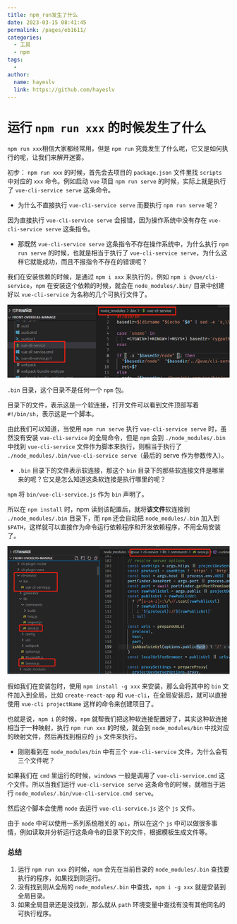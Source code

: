 ```yaml
---
title: npm_run发生了什么
date: 2023-03-15 08:41:45
permalink: /pages/eb1611/
categories:
  - 工具
  - npm
tags:
  - 
author: 
  name: hayeslv
  link: https://github.com/hayeslv
---
```

# 运行 `npm run xxx` 的时候发生了什么

`npm run xxx`相信大家都经常用，但是 `npm run` 究竟发生了什么呢，它又是如何执行的呢，让我们来解开迷雾。

初步： `npm run xxx` 的时候，首先会去项目的 `package.json` 文件里找 `scripts` 中对应的 `xxx` 命令。例如启动 `vue` 项目 `npm run serve` 的时候，实际上就是执行了 `vue-cli-service serve` 这条命令。



- 为什么不直接执行 `vue-cli-service serve` 而要执行 `npm run serve` 呢？

因为直接执行 `vue-cli-service serve` 会报错，因为操作系统中没有存在 `vue-cli-service serve` 这条指令。



- 那既然 `vue-cli-service serve` 这条指令不存在操作系统中，为什么执行 `npm run serve` 的时候，也就是相当于执行了 `vue-cli-service serve`，为什么这样它就能成功，而且不报指令不存在的错误呢？

我们在安装依赖的时候，是通过 `npm i xxx` 来执行的，例如 `npm i @vue/cli-service`，`npm` 在安装这个依赖的时候，就会在 `node_modules/.bin/` 目录中创建好以 `vue-cli-service` 为名称的几个可执行文件了。

<img src=".\assets\npm1.png" alt="npm1" />

`.bin` 目录，这个目录不是任何一个 `npm` 包。

目录下的文件，表示这是一个软连接，打开文件可以看到文件顶部写着 `#!/bin/sh`，表示这是一个脚本。

由此我们可以知道，当使用 `npm run serve` 执行 `vue-cli-service serve` 时，虽然没有安装 `vue-cli-service` 的全局命令，但是 `npm` 会到 `./node_modules/.bin` 中找到 `vue-cli-service` 文件作为脚本来执行，则相当于执行了 `./node_modules/.bin/vue-cli-service serve`（最后的 serve 作为参数传入）。



- `.bin` 目录下的文件表示软连接，那这个 `bin` 目录下的那些软连接文件是哪里来的呢？它又是怎么知道这条软连接是执行哪里的呢？

`npm` 将 `bin/vue-cli-service.js` 作为 `bin` 声明了。

所以在 `npm install` 时，npm 读到该配置后，就将**该文件**软连接到 `./node_modules/.bin` 目录下，而 `npm` 还会自动把 `node_modules/.bin` 加入到 `$PATH`，这样就可以直接作为命令运行依赖程序和开发依赖程序，不用全局安装了。

<img src=".\assets\npm2.png" alt="npm2" style="zoom: 80%;" />

假如我们在安装包时，使用 `npm install -g xxx` 来安装，那么会将其中的 `bin` 文件加入到全局，比如 `create-react-app` 和 `vue-cli`，在全局安装后，就可以直接使用 `vue-cli projectName` 这样的命令来创建项目了。

也就是说，`npm i` 的时候，`npm` 就帮我们把这种软连接配置好了，其实这种软连接相当于一种映射，执行 `npm run xxx` 的时候，就会到 `node_modules/bin` 中找对应的映射文件，然后再找到相应的 `js` 文件来执行。



- 刚刚看到在 `node_modules/bin` 中有三个 `vue-cli-service` 文件，为什么会有三个文件呢？

如果我们在 `cmd` 里运行的时候，`windows` 一般是调用了 `vue-cli-service.cmd` 这个文件。所以当我们运行 `vue-cli-service serve` 这条命令的时候，就相当于运行 `node_modules/.bin/vue-cli-service.cmd serve`。

然后这个脚本会使用 `node` 去运行 `vue-cli-service.js` 这个 `js` 文件。

由于 `node` 中可以使用一系列系统相关的 `api`，所以在这个 `js` 中可以做很多事情，例如读取并分析运行这条命令的目录下的文件，根据模板生成文件等。



### 总结

1. 运行 `npm run xxx` 的时候，`npm` 会先在当前目录的 `node_modules/.bin` 查找要执行的程序，如果找到则运行。
2. 没有找到则从全局的 `node_modules/.bin` 中查找，`npm i -g xxx` 就是安装到全局目录。
3. 如果全局目录还是没找到，那么就从 `path` 环境变量中查找有没有其他同名的可执行程序。



